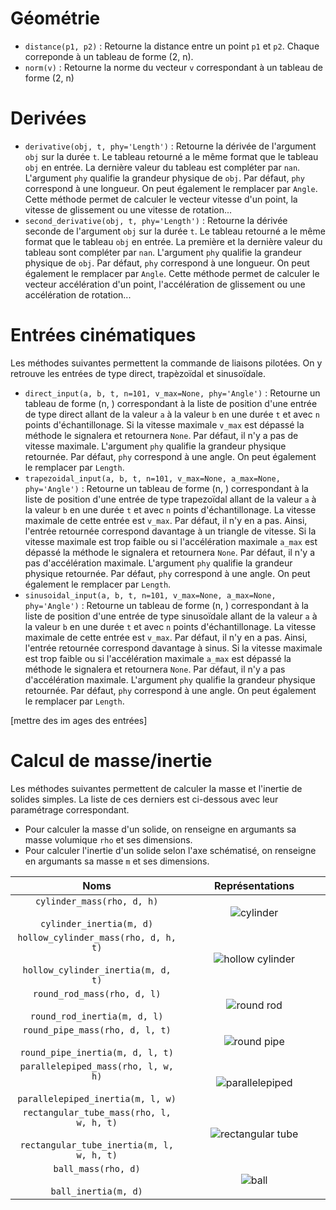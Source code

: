 # Géométrie

- `distance(p1, p2)` : Retourne la distance entre un point `p1` et `p2`. Chaque correponde à un tableau de forme (2, n).
- `norm(v)` : Retourne la norme du vecteur `v` correspondant à un tableau de forme (2, n)

# Derivées

- `derivative(obj, t, phy='Length')` : Retourne la dérivée de l'argument `obj` sur la durée `t`. Le tableau retourné a le même format que le tableau `obj` en entrée. La dernière valeur du tableau est compléter par `nan`. L'argument `phy` qualifie la grandeur physique de `obj`. Par défaut, `phy` correspond à une longueur. On peut également le remplacer par `Angle`. Cette méthode permet de calculer le vecteur vitesse d'un point, la vitesse de glissement ou une vitesse de rotation...
- `second_derivative(obj, t, phy='Length')` : Retourne la dérivée seconde de l'argument `obj` sur la durée `t`. Le tableau retourné a le même format que le tableau `obj` en entrée. La première et la dernière valeur du tableau sont compléter par `nan`. L'argument `phy` qualifie la grandeur physique de `obj`. Par défaut, `phy` correspond à une longueur. On peut également le remplacer par `Angle`. Cette méthode permet de calculer le vecteur accélération d'un point, l'accélération de glissement ou une accélération de rotation...

# Entrées cinématiques

Les méthodes suivantes permettent la commande de liaisons pilotées. On y retrouve les entrées de type direct, trapèzoïdal et sinusoïdale.

- `direct_input(a, b, t, n=101, v_max=None, phy='Angle')` : Retourne un tableau de forme (n, ) correspondant à la liste de position d'une entrée de type direct allant de la valeur `a` à la valeur `b` en une durée `t` et avec `n` points d'échantillonage. Si la vitesse maximale `v_max` est dépassé la méthode le signalera et retournera `None`. Par défaut, il n'y a pas de vitesse maximale. L'argument `phy` qualifie la grandeur physique retournée. Par défaut, `phy` correspond à une angle. On peut également le remplacer par `Length`.
- `trapezoidal_input(a, b, t, n=101, v_max=None, a_max=None, phy='Angle')` : Retourne un tableau de forme (n, ) correspondant à la liste de position d'une entrée de type trapezoïdal allant de la valeur `a` à la valeur `b` en une durée `t` et avec `n` points d'échantillonage. La vitesse maximale de cette entrée est `v_max`. Par défaut, il n'y en a pas. Ainsi, l'entrée retournée correspond davantage à un triangle de vitesse. Si la vitesse maximale est trop faible ou si l'accélération maximale `a_max` est dépassé la méthode le signalera et retournera `None`. Par défaut, il n'y a pas d'accélération maximale. L'argument `phy` qualifie la grandeur physique retournée. Par défaut, `phy` correspond à une angle. On peut également le remplacer par `Length`.
- `sinusoidal_input(a, b, t, n=101, v_max=None, a_max=None, phy='Angle')` : Retourne un tableau de forme (n, ) correspondant à la liste de position d'une entrée de type sinusoïdale allant de la valeur `a` à la valeur `b` en une durée `t` et avec `n` points d'échantillonage. La vitesse maximale de cette entrée est `v_max`. Par défaut, il n'y en a pas. Ainsi, l'entrée retournée correspond davantage à sinus. Si la vitesse maximale est trop faible ou si l'accélération maximale `a_max` est dépassé la méthode le signalera et retournera `None`. Par défaut, il n'y a pas d'accélération maximale. L'argument `phy` qualifie la grandeur physique retournée. Par défaut, `phy` correspond à une angle. On peut également le remplacer par `Length`.

[mettre des im ages des entrées]

# Calcul de masse/inertie

Les méthodes suivantes permettent de calculer la masse et l'inertie de solides simples. La liste de ces derniers est ci-dessous avec leur paramétrage correspondant. 
- Pour calculer la masse d'un solide, on renseigne en argumants sa masse volumique `rho` et ses dimensions.
- Pour calculer l'inertie d'un solide selon l'axe schématisé, on renseigne en argumants sa masse `m` et ses dimensions.

| Noms | <img width=100/> Représentations <img width=100/> |
|        :---:       | :---: |
| `cylinder_mass(rho, d, h)` <br/> <br/> `cylinder_inertia(m, d)`    | ![cylinder](https://user-images.githubusercontent.com/93446869/232147341-17776847-6ea3-4ec4-89e9-185157684ca1.svg) |
|  `hollow_cylinder_mass(rho, d, h, t)` <br/> <br/> `hollow_cylinder_inertia(m, d, t)` | ![hollow cylinder](https://user-images.githubusercontent.com/93446869/232147311-2c8b0fee-4061-4c19-a8f9-8deeb27f6d97.svg) |
| `round_rod_mass(rho, d, l)` <br/> <br/> `round_rod_inertia(m, d, l)` | ![round rod](https://user-images.githubusercontent.com/93446869/232147255-b0685ef5-21f4-454b-86d2-70944f4c4903.svg) |
| `round_pipe_mass(rho, d, l, t)` <br/> <br/> `round_pipe_inertia(m, d, l, t)` | ![round pipe](https://user-images.githubusercontent.com/93446869/232147235-1976ae77-7ae8-40a2-a44d-e1b8e91789d0.svg) |
| `parallelepiped_mass(rho, l, w, h)` <br/> <br/> `parallelepiped_inertia(m, l, w)` | ![parallelepiped](https://user-images.githubusercontent.com/93446869/232147210-9f64bca7-fa55-4fd7-85f4-13264d450202.svg) |
| `rectangular_tube_mass(rho, l, w, h, t)` <br/> <br/> `rectangular_tube_inertia(m, l, w, h, t)` | ![rectangular tube](https://user-images.githubusercontent.com/93446869/232146376-0b1a5482-2651-4c9a-b57c-989663e62d44.svg) |
| `ball_mass(rho, d)` <br/> <br/> `ball_inertia(m, d)` | ![ball](https://user-images.githubusercontent.com/93446869/232146496-b61f1f98-735b-408f-a59f-4759155a2c0b.svg) |
